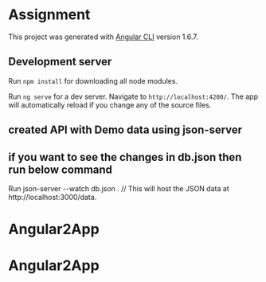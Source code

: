 # Assignment

This project was generated with [Angular CLI](https://github.com/angular/angular-cli) version 1.6.7.

## Development server

Run  `npm install` for downloading all node modules.

Run `ng serve` for a dev server. Navigate to `http://localhost:4200/`. The app will automatically reload if you change any of the source files.

## created API with Demo data using json-server
## if you want to see the changes in db.json then run below command

Run json-server --watch db.json  . // This will host the JSON data at http://localhost:3000/data.


# Angular2App
# Angular2App
